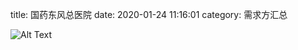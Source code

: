 title: 国药东风总医院
date: 2020-01-24 11:16:01
category: 需求方汇总



![Alt Text]({static}/images/guoyaodongfengzong.jpg)




